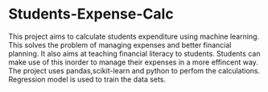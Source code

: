 # Students-Expense-Calc

This project aims to calculate students expenditure using machine learning. This solves the problem of managing expenses and better financial planning. It also aims at teaching financial literacy to students. Students can make use of this inorder to manage their expenses in a more effincent way. The project uses pandas,scikit-learn and python to perfom the calculations. Regression model is used to train the data sets.
